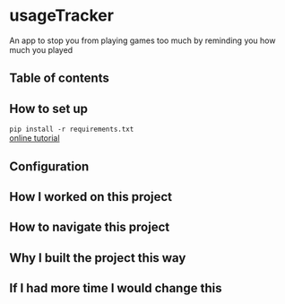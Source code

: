 # usageTracker

An app to stop you from playing games too much by reminding you how much you played

## Table of contents

## How to set up
`pip install -r requirements.txt`\
[online tutorial](https://note.nkmk.me/en/python-pip-install-requirements/)

## Configuration

## How I worked on this project

## How to navigate this project

## Why I built the project this way

## If I had more time I would change this

